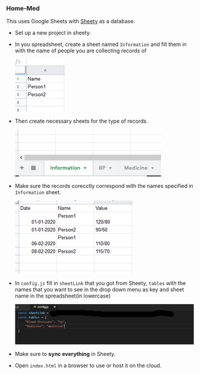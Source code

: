 ### Home-Med

This uses Google Sheets with [Sheety](https://sheety.co/) as a database.

- Set up a new project in sheety.
- In you spreadsheet, create a sheet named `Information` and fill them in with the name of people you are collecting records of
  
  ![info](info.png "Information")

- Then create necessary sheets for the type of records.
  
  ![types](types.png "Types")

- Make sure the records corecctly correspond with the names specified in `Information` sheet.
  
  ![names](names.png "Names")

- In `config.js` fill in `sheetLink` that you got from Sheety, `tables` with the names that you want to see in the drop down menu as key and sheet name in the spreadsheet(in lowercase)
  
  ![config](config.png "Config")

- Make sure to **sync everything** in Sheety.
- Open `index.html` in a browser to use or host it on the cloud.